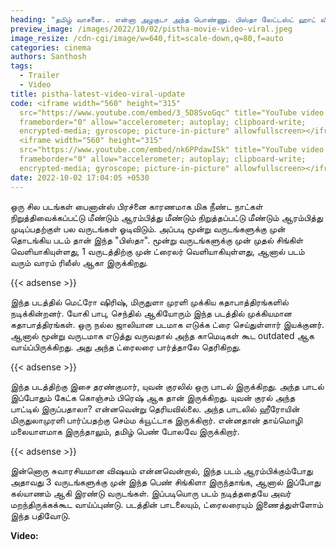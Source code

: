 ```yaml
---
heading: "தமிழ் வாசனை.. என்னா அழகுடா அந்த பொண்ணு. பிஸ்தா லேட்டஸ்ட் ஹாட் வீடியோ வைரல். "
preview_image: /images/2022/10/02/pistha-movie-video-viral.jpeg
image_resize: /cdn-cgi/image/w=640,fit=scale-down,q=80,f=auto
categories: cinema
authors: Santhosh
tags:
  - Trailer
  - Video
title: pistha-latest-video-viral-update
code: <iframe width="560" height="315"
  src="https://www.youtube.com/embed/3_5D8SvoGqc" title="YouTube video player"
  frameborder="0" allow="accelerometer; autoplay; clipboard-write;
  encrypted-media; gyroscope; picture-in-picture" allowfullscreen></iframe>
  <iframe width="560" height="315"
  src="https://www.youtube.com/embed/nk6PPdawISk" title="YouTube video player"
  frameborder="0" allow="accelerometer; autoplay; clipboard-write;
  encrypted-media; gyroscope; picture-in-picture" allowfullscreen></iframe>
date: 2022-10-02 17:04:05 +0530
---
```

ஒரு சில படங்கள் பைனான்ஸ் பிரச்னை காரணமாக மிக நீண்ட நாட்கள் நிறுத்திவைக்கப்பட்டு மீண்டும் ஆரம்பித்து மீண்டும் நிறுத்தப்பட்டு மீண்டும் ஆரம்பித்து முடிப்பதற்குள் பல வருடங்கள் ஓடிவிடும். அப்படி மூன்று வருடங்களுக்கு முன் தொடங்கிய படம் தான் இந்த "பிஸ்தா". மூன்று வருடங்களுக்கு முன் முதல் சிங்கிள் வெளியாகியுள்ளது, 1 வருடத்திற்கு முன் ட்ரைலர் வெளியாகியுள்ளது, ஆனால் படம் வரும் வாரம் ரிலீஸ் ஆகா இருக்கிறது.

{{< adsense >}}

இந்த படத்தில் மெட்ரோ ஷிரிஷ், மிருதுளா முரளி முக்கிய கதாபாத்திரங்களில் நடிக்கின்றனர். யோகி பாபு, செந்தில் ஆகியோரும் இந்த படத்தில் முக்கியமான கதாபாத்திரங்கள். ஒரு நல்ல ஜாலியான படமாக எடுக்க ட்ரை செய்துள்ளார் இயக்குனர். ஆனால் மூன்று வருடமாக எடுத்து வருவதால் அந்த காமெடிகள் கூட outdated ஆக வாய்ப்பிருக்கிறது. அது அந்த ட்ரைலரை பார்த்தாலே தெரிகிறது.

{{< adsense >}}

இந்த படத்திற்கு இசை தரண்குமார், யுவன் குரலில் ஒரு பாடல் இருக்கிறது. அந்த பாடல் இப்போதும் கேட்க கொஞ்சம் பிரெஷ் ஆக தான் இருக்கிறது. யுவன் குரல் அந்த பாட்டில் இருப்பதாலா? என்னவென்று  தெரியவில்லை. அந்த பாடலில் ஹீரோயின் மிருதுலாமுரளி பார்ப்பதற்கு செம்ம க்யூட்டாக இருக்கிறார். என்னதான் தாய்மொழி மலையாளமாக இருந்தாலும், தமிழ் பெண் போலவே இருக்கிறார்.

{{< adsense >}}

இன்னொரு சுவாரசியமான விஷயம் என்னவென்றால், இந்த படம் ஆரம்பிக்கும்போது அதாவது 3 வருடங்களுக்கு முன் இந்த பெண் சிங்கிளா இருந்தாங்க, ஆனால் இப்போது கல்யாணம் ஆகி இரண்டு வருடங்கள். இப்படியொரு படம் நடித்ததையே அவர் மறந்திருக்கக்கூட வாய்ப்புண்டு. படத்தின் பாடலையும், ட்ரைலரையும் இணைத்துள்ளோம் இந்த பதிவோடு.

**V﻿ideo:**
